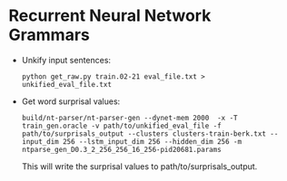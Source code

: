 # Recurrent Neural Network Grammars

* Unkify input sentences: 

    `python get_raw.py train.02-21 eval_file.txt > unkified_eval_file.txt`

* Get word surprisal values:

    `build/nt-parser/nt-parser-gen --dynet-mem 2000  -x -T train_gen.oracle -v path/to/unkified_eval_file -f path/to/surprisals_output --clusters clusters-train-berk.txt --input_dim 256 --lstm_input_dim 256 --hidden_dim 256 -m ntparse_gen_D0.3_2_256_256_16_256-pid20681.params`

    This will write the surprisal values to path/to/surprisals_output.